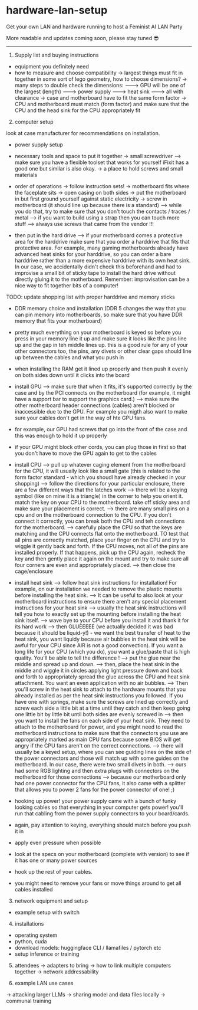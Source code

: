 # hardware-lan-setup
Get your own LAN and hardware running to host a Feminist AI LAN Party

More readable and updates coming soon, please stay tuned 😎

-----

1. Supply list and buying instructions
- equipment you definitely need
- how to measure and choose compatibility
-> largest things must fit in together in some sort of lego geometry, how to choose dimensions?
-> many steps to double check the dimensions:
---> GPU will be one of the largest (length)
---> power supply
---> heat sink
---> all with clearance
-> case and motherboard have to fit the same form factor
-> CPU and motherboard must match (form factor) and make sure that the CPU and the head sink for the CPU appropriately fit

2. computer setup

look at case manufacturer for recommendations on installation.

- power supply setup
- necessary tools and space to put it together
-> small screwdriver
--> make sure you have a flexible toolset that works for yourself iFixit has a good one but similar is also okay.
-> a place to hold screws and small materials
- order of operations
-> follow instruction sets!
-> motherboard fits where the faceplate sits
-> open casing on both sides
-> put the motherboard in but first ground yourself against static electricity
-> screw in motherboard (it should line up because there is a standard)
--> while you do that, try to make sure that you don't touch the contacts / traces / metal
--> if you want to build using a strap then you can touch more stuff
--> always use screws that came from the vendor !!!

- then put in the hard drive
--> if your motherboard comes a protective area for the harddrive make sure that you order a harddrive that fits that protective area. For example, many gaming motherboards already have advanced heat sinks for your harddrive, so you can order a bare harddrive rather than a more expensive harddrive with its own heat sink. In our case, we accidentally didn't check this beforehand and had to improvise a small bit of sticky tape to install the hard drive without directly gluing it to the motherboard. Remember: improvisation can be a nice way to fit together bits of a computer!

TODO: update shopping list with proper harddrive and memory sticks

- DDR memory choice and installation (DDR 5 changes the way that you can pin memory into motherboards, so make sure that you have DDR memory that fits your motherboard)
- pretty much everything on your motherboard is keyed so before you press in your memory line it up and make sure it looks like the pins line up and the gap in teh middle lines up. this is a good rule for any of your other connectors too, the pins, any divets or other clear gaps should line up between the cables and what you push in
- when installing the RAM get it lined up properly and then push it evenly on both sides down until it clicks into the board

- install GPU
--> make sure that when it fits, it's supported correctly by the case and by the PCI connects on the motherboard (for example, it might have a support bar to support the graphics card.)
--> make sure the other motherboard header connections (cables) aren't blocked or inaccessible due to the GPU. For example you migth also want to make sure your cables don't get in the way of hte GPU fans.
- for example, our GPU had screws that go into the front of the case and this was enough to hold it up properly
- if your GPU might block other cords, you can plug those in first so that you don't have to move the GPU again to get to the cables

- install CPU
--> pull up whatever caging element from the motherboard for the CPU, it will usually look like a small gate (this is related to the form factor standard - which you shoudl have already checked in your shopping)
--> follow the directions for your particular enclosure, there are a few different ways that the latches work
--> there will be a keying symbol (like on mine it is a triangle) in the corner to help you orient it. match the key on your CPU to the motherboard. take off sticky area and make sure your placement is correct.
--> there are many small pins on a cpu and on the motherboard connection to the CPU. If you don't connect it correctly, you can break both the CPU and teh connections for the motherboard.
--> carefully place the CPU so that the keys are matching and the CPU connects flat onto the motherboard. TO test that all pins are correctly matched, place your finger on the CPU and try to wiggle it gently back and forth. If the CPU moves, not all of the pins are installed properly. If that happens, pick up the CPU again, recheck the key and then gently place it again on the mount and try to make sure all four corners are even and appropriately placed.
--> then close the cage/enclosure

- install heat sink
--> follow heat sink instructions for installation! For example, on our installation we needed to remove the plastic mounts before installing the heat sink.
-->  It can be useful to also look at your motherboard instructions to ensure there aren't any special placement instructions for your heat sink
--> usually the heat sink instructions will tell you how to exactly set up the mounting before installing the heat sink itself.
--> wave bye to your CPU before you install it and thank it for its hard work
--> then GLUEEEEE (we actually decided it was bad because it should be liquid-y!) - we want the best transfer of heat to the heat sink, you want liquidy because air bubbles in the heat sink will be awful for your CPU since AIR is not a good convection). If you want a long life for your CPU (which you do), you want a glue/paste that is high quality. You'll be able to tell the difference !
--> put the glue near the middle and spread up and down.
--> then, place the heat sink in the middle and wiggle it in circles applying light pressure down and back and forth to appropriately spread the glue across the CPU and heat sink attachment. You want an even application with no air bubbles.
--> Then you'll screw in the heat sink to attach to the hardware mounts that you already installed as per the heat sink instructions you followed. If you have one with springs, make sure the screws are lined up correctly and screw each side a little bit at a time until they catch and then keep going one little bit by little bit until both sides are evenly screwed in
--> then you want to install the fans on each side of your heat sink. They need to attach to the motherboard for power, and you might need to read the motherboard instructions to make sure that the connectors you use are appropriately marked as main CPU fans because some BIOS will get angry if the CPU fans aren't on the correct connections.
--> there will usually be a keyed setup, where you can see guiding lines on the side of the power connectors and those will match up with some guides on the motherboard. In our case, there were two small divets in both.
--> ours had some RGB lighting and then extra plugs with connectors on the motherboard for those connections
--> because our motherboard only had one power connector for the CPU fans, it also came with a splitter that allows you to power 2 fans for the power connector of one! ;)

- hooking up power!
your power supply came with a bunch of funky looking cables so that everything in your computer gets power! you'll run that cabling from the power supply connectors to your board/cards.
- again, pay attention to keying, everything should match before you push it in
- apply even pressure when possible
- look at the specs on your motherboard (complete with version) to see if it has one or many power sources

- hook up the rest of your cables.
- you might need to remove your fans or move things around to get all cables installed


3. network equipment and setup
- example setup with switch

4. installations
- operating system
- python, cuda
- download models: huggingface CLI / llamafiles / pytorch etc
- setup inference or training

5. attendees
-> adapters to bring
-> how to link multiple computers together
-> network addressability

6. example LAN use cases

-> attacking larger LLMs
-> sharing model and data files locally
-> communal training

